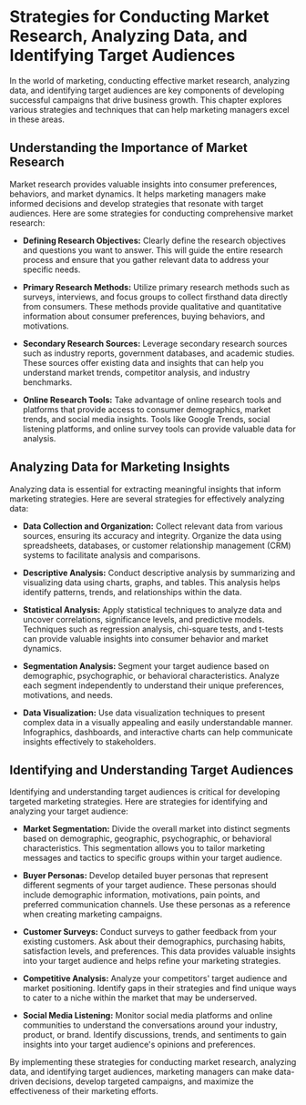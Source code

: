 Strategies for Conducting Market Research, Analyzing Data, and Identifying Target Audiences
====================================================================================================

In the world of marketing, conducting effective market research, analyzing data, and identifying target audiences are key components of developing successful campaigns that drive business growth. This chapter explores various strategies and techniques that can help marketing managers excel in these areas.

Understanding the Importance of Market Research
-----------------------------------------------

Market research provides valuable insights into consumer preferences, behaviors, and market dynamics. It helps marketing managers make informed decisions and develop strategies that resonate with target audiences. Here are some strategies for conducting comprehensive market research:

* **Defining Research Objectives:** Clearly define the research objectives and questions you want to answer. This will guide the entire research process and ensure that you gather relevant data to address your specific needs.

* **Primary Research Methods:** Utilize primary research methods such as surveys, interviews, and focus groups to collect firsthand data directly from consumers. These methods provide qualitative and quantitative information about consumer preferences, buying behaviors, and motivations.

* **Secondary Research Sources:** Leverage secondary research sources such as industry reports, government databases, and academic studies. These sources offer existing data and insights that can help you understand market trends, competitor analysis, and industry benchmarks.

* **Online Research Tools:** Take advantage of online research tools and platforms that provide access to consumer demographics, market trends, and social media insights. Tools like Google Trends, social listening platforms, and online survey tools can provide valuable data for analysis.

Analyzing Data for Marketing Insights
-------------------------------------

Analyzing data is essential for extracting meaningful insights that inform marketing strategies. Here are several strategies for effectively analyzing data:

* **Data Collection and Organization:** Collect relevant data from various sources, ensuring its accuracy and integrity. Organize the data using spreadsheets, databases, or customer relationship management (CRM) systems to facilitate analysis and comparisons.

* **Descriptive Analysis:** Conduct descriptive analysis by summarizing and visualizing data using charts, graphs, and tables. This analysis helps identify patterns, trends, and relationships within the data.

* **Statistical Analysis:** Apply statistical techniques to analyze data and uncover correlations, significance levels, and predictive models. Techniques such as regression analysis, chi-square tests, and t-tests can provide valuable insights into consumer behavior and market dynamics.

* **Segmentation Analysis:** Segment your target audience based on demographic, psychographic, or behavioral characteristics. Analyze each segment independently to understand their unique preferences, motivations, and needs.

* **Data Visualization:** Use data visualization techniques to present complex data in a visually appealing and easily understandable manner. Infographics, dashboards, and interactive charts can help communicate insights effectively to stakeholders.

Identifying and Understanding Target Audiences
----------------------------------------------

Identifying and understanding target audiences is critical for developing targeted marketing strategies. Here are strategies for identifying and analyzing your target audience:

* **Market Segmentation:** Divide the overall market into distinct segments based on demographic, geographic, psychographic, or behavioral characteristics. This segmentation allows you to tailor marketing messages and tactics to specific groups within your target audience.

* **Buyer Personas:** Develop detailed buyer personas that represent different segments of your target audience. These personas should include demographic information, motivations, pain points, and preferred communication channels. Use these personas as a reference when creating marketing campaigns.

* **Customer Surveys:** Conduct surveys to gather feedback from your existing customers. Ask about their demographics, purchasing habits, satisfaction levels, and preferences. This data provides valuable insights into your target audience and helps refine your marketing strategies.

* **Competitive Analysis:** Analyze your competitors' target audience and market positioning. Identify gaps in their strategies and find unique ways to cater to a niche within the market that may be underserved.

* **Social Media Listening:** Monitor social media platforms and online communities to understand the conversations around your industry, product, or brand. Identify discussions, trends, and sentiments to gain insights into your target audience's opinions and preferences.

By implementing these strategies for conducting market research, analyzing data, and identifying target audiences, marketing managers can make data-driven decisions, develop targeted campaigns, and maximize the effectiveness of their marketing efforts.

